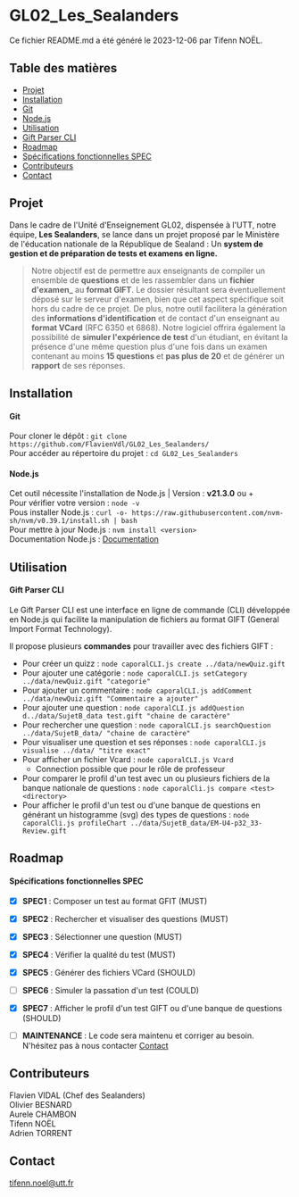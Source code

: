 # GL02_Les_Sealanders
Ce fichier README.md a été généré le 2023-12-06 par Tifenn NOËL.

## Table des matières
* [Projet](#projet)
* [Installation](#installation)
* [Git](#git)
* [Node.js](#node)
* [Utilisation](#utilisation)
* [Gift Parser CLI](#gift-parser-cli)
* [Roadmap](#roadmap)
* [Spécifications fonctionnelles SPEC](#spécifications_fonctionnelles_spec)
* [Contributeurs](#contributeurs)
* [Contact](#contact)

## Projet
Dans le cadre de l'Unité d'Enseignement GL02, dispensée à l'UTT, notre équipe, **Les Sealanders**, se lance dans un projet proposé par le Ministère de l'éducation nationale de la République de Sealand : Un **system de gestion et de préparation de tests et examens en ligne.**

> Notre objectif est de permettre aux enseignants de compiler un ensemble de **questions** et de les rassembler dans un **fichier d'examen_** au **format GIFT**. Le dossier résultant sera éventuellement déposé sur le serveur d'examen, bien que cet aspect spécifique soit hors du cadre de ce projet. De plus, notre outil facilitera la génération des **informations d'identification** et de contact d'un enseignant au **format VCard** (RFC 6350 et 6868). Notre logiciel offrira également la possibilité de **simuler l'expérience de test** d'un étudiant, en évitant la présence d'une même question plus d'une fois dans un examen contenant au moins **15 questions** et **pas plus de 20** et de générer un **rapport** de ses réponses.

## Installation

#### Git
Pour cloner le dépôt : `git clone https://github.com/FlavienVdl/GL02_Les_Sealanders/`  
Pour accéder au répertoire du projet : `cd GL02_Les_Sealanders`

#### Node.js
Cet outil nécessite l'installation de Node.js | Version : **v21.3.0** ou +  
Pour vérifier votre version : `node -v`  
Pous installer Node.js : `curl -o- https://raw.githubusercontent.com/nvm-sh/nvm/v0.39.1/install.sh | bash`  
Pour mettre à jour Node.js : `nvm install <version>`  
Documentation Node.js : [Documentation](https://nodejs.org/docs/latest/api/)  

## Utilisation

#### Gift Parser CLI 
Le Gift Parser CLI est une interface en ligne de commande (CLI) développée en Node.js qui facilite la manipulation de fichiers au format GIFT (General Import Format Technology).

Il propose plusieurs **commandes** pour travailler avec des fichiers GIFT :
* Pour créer un quizz : `node caporalCLI.js create ../data/newQuiz.gift`
* Pour ajouter une catégorie : `node caporalCLI.js setCategory ../data/newQuiz.gift "categorie"`
* Pour ajouter un commentaire : `node caporalCLI.js addComment ../data/newQuiz.gift "Commentaire a ajouter"`
* Pour ajouter une question : `node caporalCLI.js addQuestion d../data/SujetB_data test.gift "chaine de caractère"`
* Pour rechercher une question : `node caporalCLI.js searchQuestion ../data/SujetB_data/ "chaine de caractère"` 
* Pour visualiser une question et ses réponses : `node caporalCLI.js visualise ../data/ "titre exact"`
* Pour afficher un fichier Vcard : `node caporalCLI.js Vcard`
    * Connection possible que pour le rôle de professeur
* Pour comparer le profil d'un test avec un ou plusieurs fichiers de la banque nationale de questions : `node caporalCli.js compare <test> <directory>`
* Pour afficher le profil d'un test ou d'une banque de questions en générant un histogramme (svg) des types de questions : `node caporalCli.js profileChart ../data/SujetB_data/EM-U4-p32_33-Review.gift`


## Roadmap

#### Spécifications fonctionnelles SPEC

- [x] **SPEC1** : Composer un test au format GFIT (MUST)
- [x] **SPEC2** : Rechercher et visualiser des questions (MUST)
- [x] **SPEC3** : Sélectionner une question (MUST)
- [x] **SPEC4** : Vérifier la qualité du test (MUST)
- [x] **SPEC5** : Générer des fichiers VCard (SHOULD)
- [ ] **SPEC6** : Simuler la passation d'un test (COULD)
- [x] **SPEC7** : Afficher le profil d'un test GIFT ou d'une banque de questions (SHOULD)
- [ ] **MAINTENANCE** : Le code sera maintenu et corriger au besoin. N'hésitez pas à nous contacter [Contact](#contact)


## Contributeurs
Flavien VIDAL (Chef des Sealanders)  
Olivier BESNARD  
Aurele CHAMBON  
Tifenn NOËL  
Adrien TORRENT  

## Contact
tifenn.noel@utt.fr